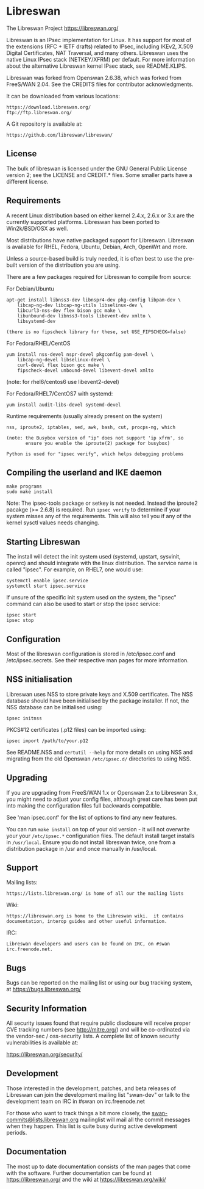 # Libreswan
The Libreswan Project   https://libreswan.org/

Libreswan is an IPsec implementation for Linux. It has support for most
of the extensions (RFC + IETF drafts) related to IPsec, including
IKEv2, X.509 Digital Certificates, NAT Traversal, and many others.
Libreswan uses the native Linux IPsec stack (NETKEY/XFRM) per default.
For more information about the alternative Libreswan kernel IPsec stack,
see README.KLIPS.

Libreswan was forked from Openswan 2.6.38, which was forked from
FreeS/WAN 2.04. See the CREDITS files for contributor acknowledgments.

It can be downloaded from various locations:

    https://download.libreswan.org/
    ftp://ftp.libreswan.org/

A Git repository is available at:

    https://github.com/libreswan/libreswan/

## License
The bulk of libreswan is licensed under the GNU General Public License
version 2; see the LICENSE and CREDIT.* files. Some smaller parts have
a different license.

## Requirements
A recent Linux distribution based on either kernel 2.4.x, 2.6.x or 3.x
are the currently supported platforms. Libreswan has been ported to
Win2k/BSD/OSX as well.

Most distributions have native packaged support for Libreswan. Libreswan is
available for RHEL, Fedora, Ubuntu, Debian, Arch, OpenWrt and more.

Unless a source-based build is truly needed,  it is often best to use
the pre-built version of the distribution you are using.

There are a few packages required for Libreswan to compile from source:

For Debian/Ubuntu

	apt-get install libnss3-dev libnspr4-dev pkg-config libpam-dev \
		libcap-ng-dev libcap-ng-utils libselinux-dev \
		libcurl3-nss-dev flex bison gcc make \
		libunbound-dev libnss3-tools libevent-dev xmlto \
		libsystemd-dev

	(there is no fipscheck library for these, set USE_FIPSCHECK=false)

For Fedora/RHEL/CentOS

	yum install nss-devel nspr-devel pkgconfig pam-devel \
		libcap-ng-devel libselinux-devel \
		curl-devel flex bison gcc make \
		fipscheck-devel unbound-devel libevent-devel xmlto

(note: for rhel6/centos6 use libevent2-devel)

For Fedora/RHEL7/CentOS7 with systemd:

	yum install audit-libs-devel systemd-devel

Runtime requirements (usually already present on the system)

	nss, iproute2, iptables, sed, awk, bash, cut, procps-ng, which

	(note: the Busybox version of "ip" does not support 'ip xfrm', so
	       ensure you enable the iproute(2) package for busybox)

	Python is used for "ipsec verify", which helps debugging problems

## Compiling the userland and IKE daemon

    make programs
    sudo make install

Note: The ipsec-tools package or setkey is not needed. Instead the iproute2
pacakge (>= 2.6.8) is required. Run `ipsec verify` to determine if your
system misses any of the requirements. This will also tell you if any of
the kernel sysctl values needs changing.

## Starting Libreswan
The install will detect the init system used (systemd, upstart, sysvinit,
openrc) and should integrate with the linux distribution. The service
name is called "ipsec".  For example, on RHEL7, one would use:

    systemctl enable ipsec.service
    systemctl start ipsec.service

If unsure of the specific init system used on the system, the "ipsec"
command can also be used to start or stop the ipsec service:

    ipsec start
    ipsec stop

## Configuration
Most of the libreswan configuration is stored in /etc/ipsec.conf and
/etc/ipsec.secrets.  See their respective man pages for more information.

## NSS initialisation
Libreswan uses NSS to store private keys and X.509 certificates. The NSS
database should have been initialised by the package installer. If not,
the NSS database can be initialised using:

    ipsec initnss

PKCS#12 certificates (.p12 files) can be imported using:

    ipsec import /path/to/your.p12

See README.NSS and `certutil --help` for more details on using NSS and
migrating from the old Openswan `/etc/ipsec.d/` directories to using NSS.

## Upgrading
If you are upgrading from FreeS/WAN 1.x or Openswan 2.x to Libreswan 3.x,
you might need to adjust your config files, although great care has been
put into making the configuration files full backwards compatible.

See 'man ipsec.conf' for the list of options to find any new features.

You can run `make install` on top of your old version - it will not
overwrite your your `/etc/ipsec.*` configuration files. The default install
target installs in `/usr/local`. Ensure you do not install libreswan twice,
one from a distribution package in /usr and once manually in /usr/local.

## Support

Mailing lists:

    https://lists.libreswan.org/ is home of all our the mailing lists

Wiki:

    https://libreswan.org is home to the Libreswan wiki.  it contains
    documentation, interop guides and other useful information.

IRC:

    Libreswan developers and users can be found on IRC, on #swan
    irc.freenode.net.

## Bugs
Bugs can be reported on the mailing list or using our bug tracking system,
at https://bugs.libreswan.org/

## Security Information
All security issues found that require public disclosure will
receive proper CVE tracking numbers (see http://mitre.org/) and
will be co-ordinated via the vendor-sec / oss-security lists. A
complete list of known security vulnerabilities is available at:

https://libreswan.org/security/

## Development
Those interested in the development, patches, and beta releases of
Libreswan can join the development mailing list "swan-dev" or talk to the
development team on IRC in #swan on irc.freenode.net

For those who want to track things a bit more closely, the
swan-commits@lists.libreswan.org mailinglist will mail all the commit
messages when they happen. This list is quite busy during active
development periods.

## Documentation
The most up to date documentation consists of the man pages that come
with the software. Further documentation can be found at https://libreswan.org/
and the wiki at https://libreswan.org/wiki/

